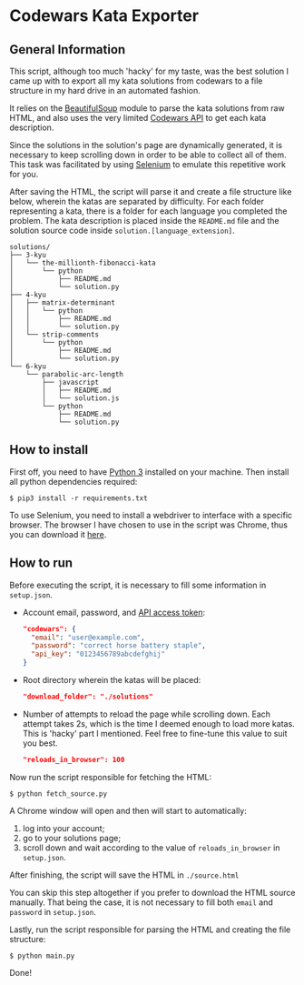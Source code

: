 # Codewars Kata Exporter

## General Information

This script, although too much 'hacky' for my taste, was the best
solution I came up with to export all my kata solutions from codewars to
a file structure in my hard drive in an automated fashion.

It relies on the
[BeautifulSoup](https://www.crummy.com/software/BeautifulSoup/) module
to parse the kata solutions from raw HTML, and also uses the very
limited [Codewars API](https://dev.codewars.com) to get each kata
description.

Since the solutions in the solution's page are dynamically generated, it
is necessary to keep scrolling down in order to be able to collect all
of them. This task was facilitated by using
[Selenium](http://selenium-python.readthedocs.io) to emulate this
repetitive work for you.

After saving the HTML, the script will parse it and create a file
structure like below, wherein the katas are separated by difficulty. For
each folder representing a kata, there is a folder for each language you
completed the problem. The kata description is placed inside the
`README.md` file and the solution source code inside
`solution.[language_extension]`.

```
solutions/
├── 3-kyu
│   └── the-millionth-fibonacci-kata
│       └── python
│           ├── README.md
│           └── solution.py
├── 4-kyu
│   ├── matrix-determinant
│   │   └── python
│   │       ├── README.md
│   │       └── solution.py
│   └── strip-comments
│       └── python
│           ├── README.md
│           └── solution.py
└── 6-kyu
    └── parabolic-arc-length
        ├── javascript
        │   ├── README.md
        │   └── solution.js
        └── python
            ├── README.md
            └── solution.py
```

## How to install

First off, you need to have
[Python 3](https://www.python.org/download/releases/3.0/) installed on
your machine. Then install all python dependencies required:

`$ pip3 install -r requirements.txt`

To use Selenium, you need to install a webdriver to interface with a
specific browser. The browser I have chosen to use in the script was
Chrome, thus you can download it
[here](https://sites.google.com/a/chromium.org/chromedriver/downloads).

## How to run

Before executing the script, it is necessary to fill some information in
`setup.json`.

- Account email, password, and [API access
  token](https://www.codewars.com/users/edit):

  ```json
  "codewars": {
    "email": "user@example.com",
    "password": "correct horse battery staple",
    "api_key": "0123456789abcdefghij"
  }
  ```

- Root directory wherein the katas will be placed:

  ```json
  "download_folder": "./solutions"
  ```

- Number of attempts to reload the page while scrolling down. Each
  attempt takes 2s, which is the time I deemed enough to load more
  katas. This is 'hacky' part I mentioned. Feel free to fine-tune this
  value to suit you best.

  ```json
  "reloads_in_browser": 100
  ```

Now run the script responsible for fetching the HTML:

`$ python fetch_source.py`

A Chrome window will open and then will start to automatically:

1. log into your account;
2. go to your solutions page;
3. scroll down and wait according to the value of `reloads_in_browser`
   in `setup.json`.

After finishing, the script will save the HTML in `./source.html`

You can skip this step altogether if you prefer to download the HTML
source manually. That being the case, it is not necessary to fill both
`email` and `password` in `setup.json`.

Lastly, run the script responsible for parsing the HTML and creating the
file structure:

`$ python main.py`

Done!
